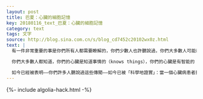 ```yaml
---
layout: post
title: 巴夏：心臟的細胞記憶
key: 20180116_text_巴夏：心臟的細胞記憶
category: text
tags: 文字
source: http://blog.sina.com.cn/s/blog_cd7452c20102wx0z.html
text: |
  有一件非常重要的事是你們所有人都需要瞭解的，你們少數人也許聽說過，你們大多數人可能都沒有，你們所有人從經驗上都知道，你們大多數人卻僅僅把它當作比喻。

  你們大多數人都知道，你們的心臟是知道事情的（knows things），你們的心臟是有智能的（smart），（智能）不是僅限於你們的腦袋（head），你們的心臟是有智能的，現在你們在你們星球上開始發現，通過「科學的研究」（幽默的語氣），「可驗證的、科學的可重複的實驗研究」（幽默的語氣）發現到：心臟的智能比腦的智能更大。千真萬確的智能，千真萬確的意識，屬於它自己的。

  如今已經被表明——你們許多人聽說過這些傳聞——如今已被「科學地證實」：當一個心臟病患者接受心臟移植手術後，很多時候他/她會開始具有捐贈了該心臟的人的特徵。以下內容如今已被證實為真：智能確實存在於心臟的細胞記憶裡，而這確實會有影響，這會改變接受心臟移植的人。在一個案例中——僅僅為了把這一點講透，好讓你們明白這不是隨意的，不會覺得「也許是那樣吧，也許是這樣吧」——有一個人被謀殺了，死者的心臟被移植給了另外一名年輕的女孩，心臟能夠告訴女孩凶手是誰，凶手被抓獲了——基於她所接收到的來自心臟的對凶手的記憶。這是真實的、確切的、交互性的能量和智能。
---
```


{%- include algolia-hack.html -%}

